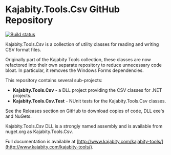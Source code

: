 Kajabity.Tools.Csv GitHub Repository
====================================

[![Build status](https://ci.appveyor.com/api/projects/status/q3la48xkh5i7oweh/branch/master?svg=true)](https://ci.appveyor.com/project/Kajabity/kajabity-tools-csv/branch/master)

Kajabity.Tools.Csv is a collection of utility classes for reading and writing CSV format files.

Originally part of the Kajabity Tools collection, these classes are now refactored into their own
separate repository to reduce unnecessary code bloat.  In particular, it removes the Windows Forms dependencies.

This repository contains several sub-projects:

-	**Kajabity.Tools.Csv** - a DLL project providing the CSV classes for .NET projects.
-	**Kajabity.Tools.Csv.Test** - NUnit tests for the Kajabity.Tools.Csv classes.

See the Releases section on GitHub to download copies of code, DLL exe's and NuGets.

Kajabity.Tools.Csv DLL is a strongly named assembly and is available from nuget.org as Kajabity.Tools.Csv.

Full documentation is available at [http://www.kajabity.com/kajabity-tools/](http://www.kajabity.com/kajabity-tools/).

